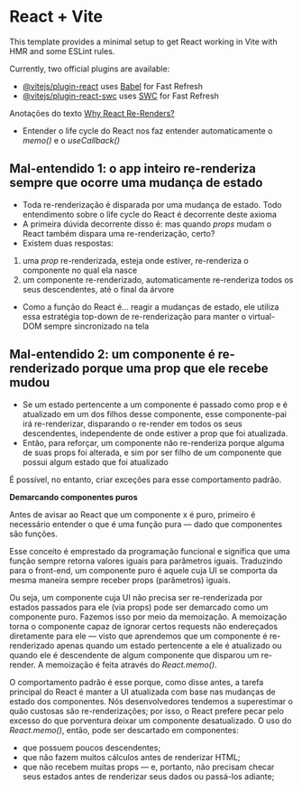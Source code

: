 # React + Vite

This template provides a minimal setup to get React working in Vite with HMR and some ESLint rules.

Currently, two official plugins are available:

- [@vitejs/plugin-react](https://github.com/vitejs/vite-plugin-react/blob/main/packages/plugin-react/README.md) uses [Babel](https://babeljs.io/) for Fast Refresh
- [@vitejs/plugin-react-swc](https://github.com/vitejs/vite-plugin-react-swc) uses [SWC](https://swc.rs/) for Fast Refresh

Anotações do texto [Why React Re-Renders?](https://www.joshwcomeau.com/react/why-react-re-renders/?utm_source=pocket_saves)

- Entender o life cycle do React nos faz entender automaticamente o _memo()_ e o _useCallback()_

## Mal-entendido 1: o app inteiro re-renderiza sempre que ocorre uma mudança de estado

- Toda re-renderização é disparada por uma mudança de estado. Todo entendimento sobre o life cycle do React é decorrente deste axioma
- A primeira dúvida decorrente disso é: mas quando _props_ mudam o React também dispara uma re-renderização, certo?
- Existem duas respostas:

1. uma _prop_ re-renderizada, esteja onde estiver, re-renderiza o componente no qual ela nasce
2. um componente re-renderizado, automaticamente re-renderiza todos os seus descendentes, até o final da árvore

- Como a função do React é… reagir a mudanças de estado, ele utiliza essa estratégia top-down de re-renderização para manter o virtual-DOM sempre sincronizado na tela

## Mal-entendido 2: um componente é re-renderizado porque uma prop que ele recebe mudou

- Se um estado pertencente a um componente é passado como prop e é atualizado em um dos filhos desse componente, esse componente-pai irá re-renderizar, disparando o re-render em todos os seus descendentes, independente de onde estiver a prop que foi atualizada.
- Então, para reforçar, um componente não re-renderiza porque alguma de suas props foi alterada, e sim por ser filho de um componente que possui algum estado que foi atualizado

É possível, no entanto, criar exceções para esse comportamento padrão.

**Demarcando componentes puros**

Antes de avisar ao React que um componente x é puro, primeiro é necessário entender o que é uma função pura — dado que componentes são funções.

Esse conceito é emprestado da programação funcional e significa que uma função sempre retorna valores iguais para parâmetros iguais. Traduzindo para o front-end, um componente puro é aquele cuja UI se comporta da mesma maneira sempre receber props (parâmetros) iguais.

Ou seja, um componente cuja UI não precisa ser re-renderizada por estados passados para ele (via props) pode ser demarcado como um componente puro. Fazemos isso por meio da memoização. A memoização torna o componente capaz de ignorar certos requests não endereçados diretamente para ele — visto que aprendemos que um componente é re-renderizado apenas quando um estado pertencente a ele é atualizado ou quando ele é descendente de algum componente que disparou um re-render. A memoização é feita através do _React.memo()_.

O comportamento padrão é esse porque, como disse antes, a tarefa principal do React é manter a UI atualizada com base nas mudanças de estado dos componentes. Nós desenvolvedores tendemos a superestimar o quão custosas são re-renderizações; por isso, o React prefere pecar pelo excesso do que porventura deixar um componente desatualizado. O uso do _React.memo()_, então, pode ser descartado em componentes:

- que possuem poucos descendentes;
- que não fazem muitos cálculos antes de renderizar HTML;
- que não recebem muitas props — e, portanto, não precisam checar seus estados antes de renderizar seus dados ou passá-los adiante;
